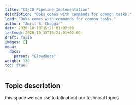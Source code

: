 ```yaml
---
title: "CI/CD Pipeline Implementation"
description: "Doks comes with commands for common tasks."
lead: "Doks comes with commands for common tasks."
author: "Amrit S. Chaggar"
date: 2020-10-13T15:21:01+02:00
lastmod: 2020-10-13T15:21:01+02:00
draft: false
images: []
menu:
  docs:
    parent: "CloudDocs"
weight: 130
toc: true
---
```


## Topic description

this space we can use to talk about our technical topics

